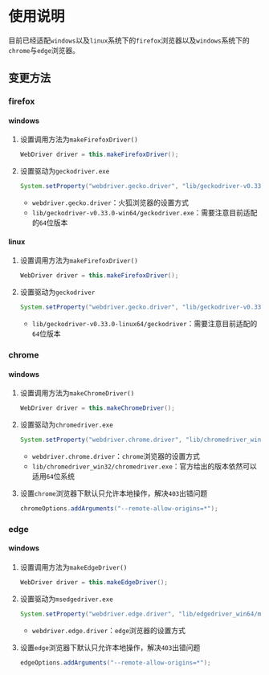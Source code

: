 # 使用说明

目前已经适配`windows`以及`linux`系统下的`firefox`浏览器以及`windows`系统下的`chrome`与`edge`浏览器。

## 变更方法

### firefox

#### windows

1. 设置调用方法为`makeFirefoxDriver()`

   ```java
   WebDriver driver = this.makeFirefoxDriver();
   ```



2. 设置驱动为`geckodriver.exe`

   ```java
   System.setProperty("webdriver.gecko.driver", "lib/geckodriver-v0.33.0-win64/geckodriver.exe");
   ```

    - `webdriver.gecko.driver`：火狐浏览器的设置方式
    - `lib/geckodriver-v0.33.0-win64/geckodriver.exe`：需要注意目前适配的`64`位版本

#### linux

1. 设置调用方法为`makeFirefoxDriver()`

   ```java
   WebDriver driver = this.makeFirefoxDriver();
   ```



2. 设置驱动为`geckodriver`

   ```java
   System.setProperty("webdriver.gecko.driver", "lib/geckodriver-v0.33.0-linux64/geckodriver");
   ```

    - `lib/geckodriver-v0.33.0-linux64/geckodriver`：需要注意目前适配的`64`位版本

### chrome

#### windows

1. 设置调用方法为`makeChromeDriver()`

   ```java
   WebDriver driver = this.makeChromeDriver();
   ```



2. 设置驱动为`chromedriver.exe`

   ```java
   System.setProperty("webdriver.chrome.driver", "lib/chromedriver_win32/chromedriver.exe");
   ```

    - `webdriver.chrome.driver`：`chrome`浏览器的设置方式
    - `lib/chromedriver_win32/chromedriver.exe`：官方给出的版本依然可以适用`64`位系统

3. 设置`chrome`浏览器下默认只允许本地操作，解决`403`出错问题

   ```java
   chromeOptions.addArguments("--remote-allow-origins=*");
   ```


### edge

#### windows

1. 设置调用方法为`makeEdgeDriver()`

   ```java
   WebDriver driver = this.makeEdgeDriver();
   ```



2. 设置驱动为`msedgedriver.exe`

   ```java
   System.setProperty("webdriver.edge.driver", "lib/edgedriver_win64/msedgedriver.exe");
   ```

   - `webdriver.edge.driver`：`edge`浏览器的设置方式

3. 设置`edge`浏览器下默认只允许本地操作，解决`403`出错问题

   ```java
   edgeOptions.addArguments("--remote-allow-origins=*");
   ```